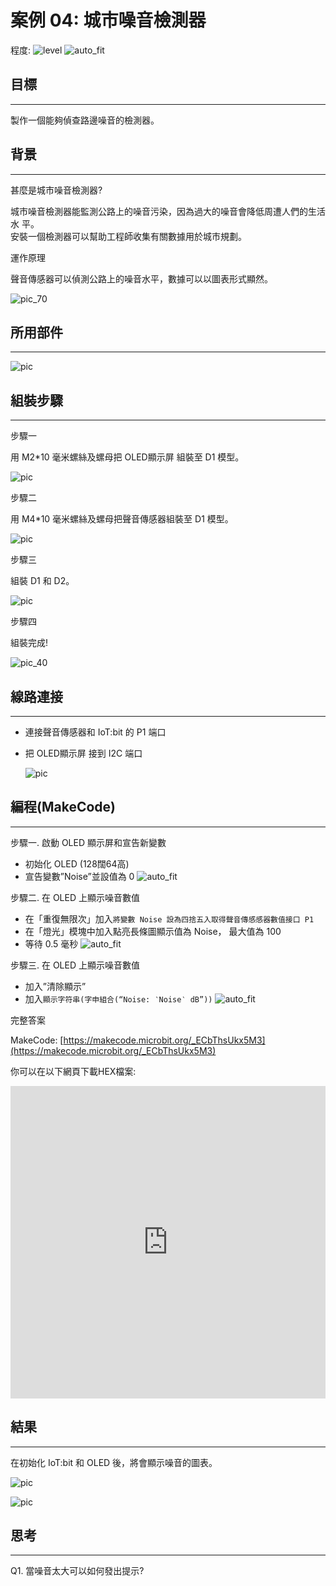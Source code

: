 # 案例 04: 城市噪音檢測器

程度: ![level](images/level2.png)
![auto_fit](images/Case4/case-04_1.png)<P>

## 目標
<HR>

製作一個能夠偵查路邊噪音的檢測器。<BR><P>

## 背景
<HR>

<span id="subtitle">甚麼是城市噪音檢測器?</span><P>
城市噪音檢測器能監測公路上的噪音污染，因為過大的噪音會降低周遭人們的生活水
平。<BR>安裝一個檢測器可以幫助工程師收集有關數據用於城市規劃。<BR><P>

<span id="subtitle">運作原理</span><P>
聲音傳感器可以偵測公路上的噪音水平，數據可以以圖表形式顯然。<BR><P>
![pic_70](images/Case4/Concept-diagram-Case4.png)<P>


## 所用部件
<HR>

![pic](images/Case4/Case4_parts.png)<P>

## 組裝步驟
<HR>

<span id="subtitle">步驟一</span><P>
用 M2\*10 毫米螺絲及螺母把 OLED顯示屏 組裝至 D1 模型。<BR><P>
![pic](images/Case4/Case4_ass1.png)<P>
<span id="subtitle">步驟二</span><P>
用 M4\*10 毫米螺絲及螺母把聲音傳感器組裝至 D1 模型。<BR><P>
![pic](images/Case4/Case4_ass2.png)<P>
<span id="subtitle">步驟三</span><P>
組裝 D1 和 D2。<BR><P>
![pic](images/Case4/Case4_ass3.png)<P>
<span id="subtitle">步驟四</span><P>
組裝完成!<BR><P>
![pic_40](images/Case4/Case4_ass4.png)<P>

## 線路連接
<HR>

* 連接聲音傳感器和 IoT:bit 的 P1 端口<BR><P>
* 把 OLED顯示屏 接到 I2C 端口<BR><P>
![pic](images/Case4/Case4_hardware.png)<P>

## 編程(MakeCode)
<HR>

<span id="subtitle">步驟一. 啟動 OLED 顯示屏和宣告新變數</span><p>
* 初始化 OLED (128闊64高)
* 宣告變數”Noise”並設值為 0
![auto_fit](images/Case4/Case4_p1.png)<P>

<span id="subtitle">步驟二. 在 OLED 上顯示噪音數值</span><P>
* 在「重復無限次」加入`將變數 Noise 設為四捨五入取得聲音傳感感器數值接口 P1`
* 在「燈光」模塊中加入點亮長條圖顯示值為 Noise， 最大值為 100
* 等待 0.5 毫秒
![auto_fit](images/Case4/Case4_p2.png)<P>

<span id="subtitle">步驟三. 在 OLED 上顯示噪音數值</span><P>
* 加入”清除顯示”
* 加入`顯示字符串(字申組合(“Noise: ‵Noise‵ dB”))`
![auto_fit](images/Case4/Case4_p3.png)<P>


<span id="subtitle">完整答案<BR><P>
MakeCode: [https://makecode.microbit.org/_ECbThsUkx5M3](https://makecode.microbit.org/_ECbThsUkx5M3)<BR><P>
你可以在以下網頁下載HEX檔案:<BR>
<iframe src="https://makecode.microbit.org/#pub:_ECbThsUkx5M3" width="100%" height="500" frameborder="0"></iframe>


## 結果
<HR>

在初始化 IoT:bit 和 OLED 後，將會顯示噪音的圖表。<BR><P>
![pic](images/Case4/Case4_result.gif)<P>
![pic](images/Case4/Case4_result2.png)<P>

## 思考
<HR>

Q1. 當噪音太大可以如何發出提示?<BR><P>

